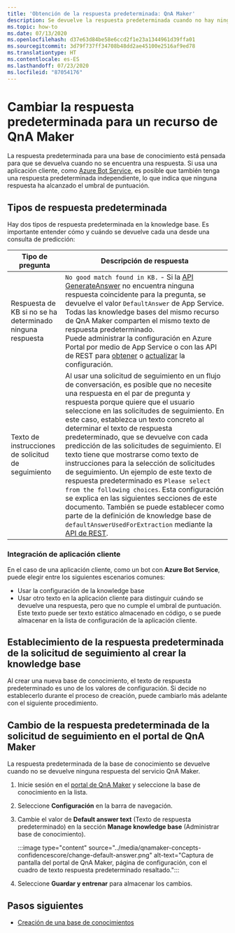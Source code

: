 ```yaml
---
title: 'Obtención de la respuesta predeterminada: QnA Maker'
description: Se devuelve la respuesta predeterminada cuando no hay ninguna coincidencia con la pregunta. Puede que desee cambiar la respuesta predeterminada de la respuesta predeterminada estándar.
ms.topic: how-to
ms.date: 07/13/2020
ms.openlocfilehash: d37e63d84be58e6ccd2f1e23a1344961d39ffa01
ms.sourcegitcommit: 3d79f737ff34708b48dd2ae45100e2516af9ed78
ms.translationtype: HT
ms.contentlocale: es-ES
ms.lasthandoff: 07/23/2020
ms.locfileid: "87054176"
---
```

# <a name="change-default-answer-for-a-qna-maker-resource"></a>Cambiar la respuesta predeterminada para un recurso de QnA Maker

La respuesta predeterminada para una base de conocimiento está pensada para que se devuelva cuando no se encuentra una respuesta. Si usa una aplicación cliente, como [Azure Bot Service](https://docs.microsoft.com/azure/bot-service/bot-builder-howto-qna?view=azure-bot-service-4.0&tabs=cs#calling-qna-maker-from-your-bot), es posible que también tenga una respuesta predeterminada independiente, lo que indica que ninguna respuesta ha alcanzado el umbral de puntuación.

## <a name="types-of-default-answer"></a>Tipos de respuesta predeterminada

Hay dos tipos de respuesta predeterminada en la knowledge base. Es importante entender cómo y cuándo se devuelve cada una desde una consulta de predicción:


|Tipo de pregunta|Descripción de respuesta|
|--|--|
|Respuesta de KB si no se ha determinado ninguna respuesta|`No good match found in KB.` - Si la [API GenerateAnswer](https://docs.microsoft.com/rest/api/cognitiveservices/qnamakerruntime/runtime/generateanswer) no encuentra ninguna respuesta coincidente para la pregunta, se devuelve el valor `DefaultAnswer` de App Service. Todas las knowledge bases del mismo recurso de QnA Maker comparten el mismo texto de respuesta predeterminado.<br>Puede administrar la configuración en Azure Portal por medio de App Service o con las API de REST para [obtener](https://docs.microsoft.com/rest/api/appservice/webapps/listapplicationsettings) o [actualizar](https://docs.microsoft.com/rest/api/appservice/webapps/updateapplicationsettings) la configuración.|
|Texto de instrucciones de solicitud de seguimiento|Al usar una solicitud de seguimiento en un flujo de conversación, es posible que no necesite una respuesta en el par de pregunta y respuesta porque quiere que el usuario seleccione en las solicitudes de seguimiento. En este caso, establezca un texto concreto al determinar el texto de respuesta predeterminado, que se devuelve con cada predicción de las solicitudes de seguimiento. El texto tiene que mostrarse como texto de instrucciones para la selección de solicitudes de seguimiento. Un ejemplo de este texto de respuesta predeterminado es `Please select from the following choices`. Esta configuración se explica en las siguientes secciones de este documento. También se puede establecer como parte de la definición de knowledge base de `defaultAnswerUsedForExtraction` mediante la [API de REST](https://docs.microsoft.com/rest/api/cognitiveservices/qnamaker/knowledgebase/create).|

### <a name="client-application-integration"></a>Integración de aplicación cliente

En el caso de una aplicación cliente, como un bot con **Azure Bot Service**, puede elegir entre los siguientes escenarios comunes:

* Usar la configuración de la knowledge base
* Usar otro texto en la aplicación cliente para distinguir cuándo se devuelve una respuesta, pero que no cumple el umbral de puntuación. Este texto puede ser texto estático almacenado en código, o se puede almacenar en la lista de configuración de la aplicación cliente.

## <a name="set-follow-up-prompts-default-answer-when-you-create-knowledge-base"></a>Establecimiento de la respuesta predeterminada de la solicitud de seguimiento al crear la knowledge base

Al crear una nueva base de conocimiento, el texto de respuesta predeterminado es uno de los valores de configuración. Si decide no establecerlo durante el proceso de creación, puede cambiarlo más adelante con el siguiente procedimiento.

## <a name="change-follow-up-prompts-default-answer-in-qna-maker-portal"></a>Cambio de la respuesta predeterminada de la solicitud de seguimiento en el portal de QnA Maker

La respuesta predeterminada de la base de conocimiento se devuelve cuando no se devuelve ninguna respuesta del servicio QnA Maker.

1. Inicie sesión en el [portal de QnA Maker](https://www.qnamaker.ai/) y seleccione la base de conocimiento en la lista.
1. Seleccione **Configuración** en la barra de navegación.
1. Cambie el valor de **Default answer text** (Texto de respuesta predeterminado) en la sección **Manage knowledge base** (Administrar base de conocimiento).

    :::image type="content" source="../media/qnamaker-concepts-confidencescore/change-default-answer.png" alt-text="Captura de pantalla del portal de QnA Maker, página de configuración, con el cuadro de texto respuesta predeterminado resaltado.":::

1. Seleccione **Guardar y entrenar** para almacenar los cambios.

## <a name="next-steps"></a>Pasos siguientes

* [Creación de una base de conocimientos](../How-to/manage-knowledge-bases.md)
